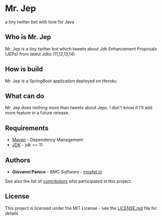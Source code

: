 # Mr. Jep

a tiny twitter bot with love for Java
 
## Who is Mr. Jep 

Mr. Jep is a tiny twitter bot which tweets about Jdk Enhancement Proposals (JEPs) from latest Jdks (11,12,13,14)

## How is build

Mr. Jep is a SpringBoot application deployed on Heroku

## What can do

Mr. Jep does nothing more than tweets about Jeps. I don't know if I'll add more feature in a future release.

## Requirements

* [Maven](https://maven.apache.org/) - Dependency Management
* [JDK]() - jdk >= 11

## Authors

* **Giovanni Panice** - *BMC Software* - [mosfet.io](https://mosfet.io)

See also the list of [contributors](CONTRIBUTORS.md) who participated in this project.

## License

This project is licensed under the MIT License - see the [LICENSE.md](LICENSE.md) file for details

